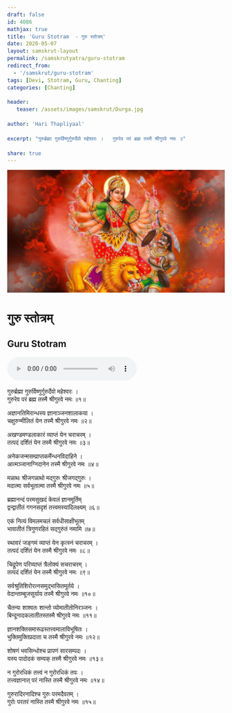 ```yaml
---    
draft: false
id: 4086    
mathjax: true    
title: 'Guru Stotram  - गुरु स्तोत्रम्'    
date: 2020-05-07    
layout: samskrut-layout 
permalink: /samskrutyatra/guru-stotram
redirect_from: 
  - '/samskrut/guru-stotram'
tags: [Devi, Stotram, Guru, Chanting]
categories: [Chanting]
    
header:    
   teaser: /assets/images/samskrut/Durga.jpg    
    
author: 'Hari Thapliyaal'    
    
excerpt: "गुरुर्ब्रह्मा गुरुर्विष्णुर्गुरुर्देवो महेश्वरः ।   गुरुरेव परं ब्रह्म तस्मै श्रीगुरवे नमः ॥"    
    
share: true    
---    
```

    
![](/assets/images/samskrut/Durga.jpg)    
    
# गुरु स्तोत्रम्     
## Guru Stotram    
    
<audio controls>
  <source src="https://raw.githubusercontent.com/dasarpai/DAI-mp3/main/dasarpai-mp3/57-GuruStotram057-GuruStotram.mp3" type="audio/mp3">
  Your browser does not support the audio element.
</audio>     
    
    
गुरुर्ब्रह्मा गुरुर्विष्णुर्गुरुर्देवो महेश्वरः ।    
गुरुरेव परं ब्रह्म तस्मै श्रीगुरवे नमः ॥१॥    
    
अज्ञानतिमिरान्धस्य ज्ञानाञ्जनशालाकया ।    
चक्षुरुन्मीलितं येन तस्मै श्रीगुरवे नमः ॥२॥    
    
अखण्डमण्डलाकारं व्याप्तं येन चराचरम् ।    
तत्पदं दर्शितं येन तस्मै श्रीगुरवे नमः ॥३॥    
    
अनेकजन्मसम्प्राप्तकर्मेन्धनविदाहिने ।    
आत्मञ्जानाग्निदानेन तस्मै श्रीगुरवे नमः ॥४॥    
    
मन्नाथः श्रीजगन्नाथो मद्गुरुः श्रीजगद्गुरुः ।    
मदात्मा सर्वभूतात्मा तस्मै श्रीगुरवे नमः ॥५॥    
    
ब्रह्मानन्दं परमसुखदं केवलं ज्ञानमूर्तिम्    
द्वन्द्वातीतं गगनसदृशं तत्त्वमस्यादिलक्ष्यम् ॥६॥    
    
एकं नित्यं विमलमचलं सर्वधीसाक्षीभूतम्    
भावातीतं त्रिगुणरहितं सद्गुरुंतं नमामि ॥७॥    
    
स्थावरं जङ्गमं व्याप्तं येन कृत्स्नं चराचरम् ।    
तत्पदं दर्शितं येन तस्मै श्रीगुरवे नमः ॥८॥    
    
चिद्रूपेण परिव्याप्तं त्रैलोक्यं सचराचरम् ।    
तत्पदं दर्शितं येन तस्मै श्रीगुरवे नमः ॥९॥    
    
सर्वश्रुतिशिरोरत्नसमुद्भासितमूर्तये ।    
वेदान्ताम्बूजसूर्याय तस्मै श्रीगुरवे नमः ॥१०॥    
    
चैतन्यः शाश्वतः शान्तो व्योमातीतोनिरञ्जनः ।    
बिन्दूनादकलातीतस्तस्मै श्रीगुरवे नमः ॥११॥    
    
ज्ञानशक्तिसमारूढस्तत्त्वमालाविभूषितः ।    
भुक्तिमुक्तिप्रदाता च तस्मै श्रीगुरवे नमः ॥१२॥    
    
शोषणं भवसिन्धोश्च प्रापणं सारसम्पदः ।    
यस्य पादोदकं सम्यक् तस्मै श्रीगुरवे नमः ॥१३॥    
    
न गुरोरधिकं तत्त्वं न गुरोरधिकं तपः ।    
तत्त्वज्ञानात् परं नास्ति तस्मै श्रीगुरवे नमः ॥१४॥    
    
गुरुरादिरनादिश्च गुरुः परमदैवतम् ।    
गुरोः परतरं नास्ति तस्मै श्रीगुरवे नमः ॥१५॥    
